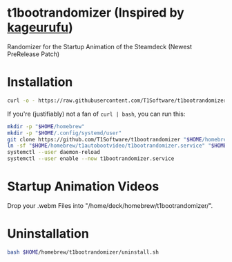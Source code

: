 # t1bootrandomizer (Inspired by [kageurufu](https://github.com/kageurufu/steamdeck_startup_animations))

Randomizer for the Startup Animation of the Steamdeck (Newest PreRelease Patch)

# Installation

```sh
curl -o - https://raw.githubusercontent.com/T1Software/t1bootrandomizer/main/install.sh | bash -
```

If you're (justifiably) not a fan of `curl | bash`, you can run this:

```sh
mkdir -p "$HOME/homebrew"
mkdir -p "$HOME/.config/systemd/user"
git clone https://github.com/T1Software/t1bootrandomizer "$HOME/homebrew/t1bootrandomizer"
ln -sf "$HOME/homebrew/t1autobootvideo/t1bootrandomizer.service" "$HOME/.config/systemd/user/t1bootrandomizer.service"
systemctl --user daemon-reload
systemctl --user enable --now t1bootrandomizer.service
```
# Startup Animation Videos

Drop your .webm Files into "/home/deck/homebrew/t1bootrandomizer/".

# Uninstallation

```sh
bash $HOME/homebrew/t1bootrandomizer/uninstall.sh
```
